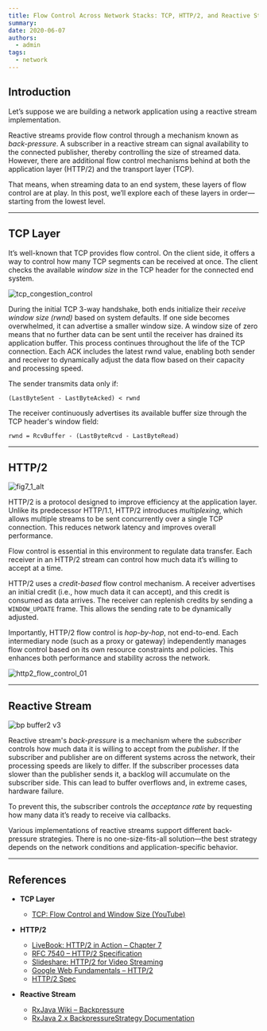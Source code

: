 ```yaml
---
title: Flow Control Across Network Stacks: TCP, HTTP/2, and Reactive Streams
summary: 
date: 2020-06-07
authors:
  - admin
tags:
  - network
---
```


## Introduction

Let’s suppose we are building a network application using a reactive stream implementation. 

Reactive streams provide flow control through a mechanism known as *back-pressure*. A subscriber in a reactive stream can signal availability to the connected publisher, thereby controlling the size of streamed data. However, there are additional flow control mechanisms behind at both the application layer (HTTP/2) and the transport layer (TCP).

That means, when streaming data to an end system, these layers of flow control are at play. In this post, we’ll explore each of these layers in order—starting from the lowest level.

---

## TCP Layer

It’s well-known that TCP provides flow control. On the client side, it offers a way to control how many TCP segments can be received at once. The client checks the available *window size* in the TCP header for the connected end system.

![tcp\_congestion\_control](https://github.com/taehyeok-jang/taehyeok-jang.github.io_legacy/assets/31732943/a92b360a-2a28-4636-9213-c84b077e37bf)

During the initial TCP 3-way handshake, both ends initialize their *receive window size (rwnd)* based on system defaults. If one side becomes overwhelmed, it can advertise a smaller window size. A window size of zero means that no further data can be sent until the receiver has drained its application buffer. This process continues throughout the life of the TCP connection. Each ACK includes the latest rwnd value, enabling both sender and receiver to dynamically adjust the data flow based on their capacity and processing speed.

The sender transmits data only if:

```
(LastByteSent - LastByteAcked) < rwnd
```

The receiver continuously advertises its available buffer size through the TCP header's window field:

```
rwnd = RcvBuffer - (LastByteRcvd - LastByteRead)
```

---

## HTTP/2

![fig7\_1\_alt](https://github.com/taehyeok-jang/taehyeok-jang.github.io/assets/31732943/d997c815-2f95-48c0-856f-688e927718cc)

HTTP/2 is a protocol designed to improve efficiency at the application layer. Unlike its predecessor HTTP/1.1, HTTP/2 introduces *multiplexing*, which allows multiple streams to be sent concurrently over a single TCP connection. This reduces network latency and improves overall performance.

Flow control is essential in this environment to regulate data transfer. Each receiver in an HTTP/2 stream can control how much data it’s willing to accept at a time.

HTTP/2 uses a *credit-based* flow control mechanism. A receiver advertises an initial credit (i.e., how much data it can accept), and this credit is consumed as data arrives. The receiver can replenish credits by sending a `WINDOW_UPDATE` frame. This allows the sending rate to be dynamically adjusted.

Importantly, HTTP/2 flow control is *hop-by-hop*, not end-to-end. Each intermediary node (such as a proxy or gateway) independently manages flow control based on its own resource constraints and policies. This enhances both performance and stability across the network.

<img src="https://github.com/taehyeok-jang/taehyeok-jang.github.io_legacy/assets/31732943/43174293-f4ff-49a6-b0da-e7f6eb097e10" alt="http2_flow_control_01"/>

---

## Reactive Stream

![bp buffer2 v3](https://github.com/taehyeok-jang/taehyeok-jang.github.io_legacy/assets/31732943/95bca026-205c-44bf-a79d-2502c1a86386)

Reactive stream's *back-pressure* is a mechanism where the *subscriber* controls how much data it is willing to accept from the *publisher*. If the subscriber and publisher are on different systems across the network, their processing speeds are likely to differ. If the subscriber processes data slower than the publisher sends it, a backlog will accumulate on the subscriber side. This can lead to buffer overflows and, in extreme cases, hardware failure.

To prevent this, the subscriber controls the *acceptance rate* by requesting how many data it’s ready to receive via callbacks.

Various implementations of reactive streams support different back-pressure strategies. There is no one-size-fits-all solution—the best strategy depends on the network conditions and application-specific behavior.

---

## References

* **TCP Layer**

  * [TCP: Flow Control and Window Size (YouTube)](https://www.youtube.com/watch?app=desktop&v=4l2_BCr-bhw)

* **HTTP/2**
  * [LiveBook: HTTP/2 in Action – Chapter 7](https://livebook.manning.com/book/http2-in-action/chapter-7/61)
  * [RFC 7540 – HTTP/2 Specification](https://datatracker.ietf.org/doc/html/rfc7540)
  * [Slideshare: HTTP/2 for Video Streaming](https://www.slideshare.net/Enbac29/http2-standard-for-video-streaming)
  * [Google Web Fundamentals – HTTP/2](https://developers.google.com/web/fundamentals/performance/http2)
  * [HTTP/2 Spec](https://http2.github.io/http2-spec/)

* **Reactive Stream**

  * [RxJava Wiki – Backpressure](https://github.com/ReactiveX/RxJava/wiki/Backpressure)
  * [RxJava 2.x BackpressureStrategy Documentation](http://reactivex.io/RxJava/2.x/javadoc/io/reactivex/BackpressureStrategy.html)


